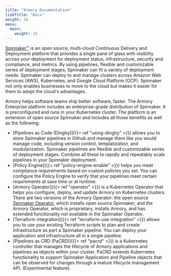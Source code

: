 ```yaml
---
title: "Armory Documentation"
linkTitle: "Docs"
weight: 10
menu:
  main:
    weight: 10
---
```

[Spinnaker™](https://www.spinnaker.io) is an open source, multi-cloud Continuous Delivery and Deployment platform that provides a single pane of glass with visibility across your deployment for deployment status, infrastructure, security and compliance, and metrics. By using pipelines, flexible and customizable series of deployment stages, Spinnaker can fit a variety of deployment needs. Spinnaker can deploy to and manage clusters across Amazon Web Services (AWS), Kubernetes, and Google Cloud Platform (GCP). Spinnaker not only enables businesses to move to the cloud but makes it easier for them to adopt the cloud's advantages.

Armory helps software teams ship better software, faster. The Armory Enterprise platform includes an enterprise-grade distribution of Spinnaker. It is preconfigured and runs in your Kubernetes cluster. The platform is an extension of open source Spinnaker and includes all those benefits as well as the following:

- [Pipelines as Code (Dinghy)]({{< ref "using-dinghy" >}}) allows you to store Spinnaker pipelines in Github and manage them like you would manage code, including version control, templatization, and modularization. Spinnaker pipelines are flexible and customizable series of deployment stages. Combine all these to rapidly and repeatably scale pipelines in your Spinnaker deployment.
- [Policy Engine]({{< ref "policy-engine-enable" >}}) helps you meet compliance requirements based on custom policies you set. You can configure the Policy Engine to verify that your pipelines meet certain requirements at save time or at runtime.
- [Armory Operator]({{< ref "operator" >}}) is a Kubernetes Operator that helps you configure, deploy, and update Armory on Kubernetes clusters. There are two versions of the Armory Operator: the open source [Spinnaker Operator](https://github.com/armory/spinnaker-operator), which installs open source Spinnaker; and the Armory Operator, which is proprietary, installs Armory, and has extended functionality not available in the Spinnaker Operator.
- [Terraform integration]({{< ref "terraform-use-integration" >}}) allows you to use your existing Terraform scripts to plan and create infrastructure as part a Spinnaker pipeline. You can deploy your application and infrastructure all in a single pipeline.
- [Pipelines as CRD (PaCRD)]({{< ref "pacrd" >}}) is a Kubernetes controller that manages the lifecycle of Armory applications and pipelines as objects within your cluster. PaCRD extends Kubernetes functionality to support Spinnaker Application and Pipeline objects that can be observed for changes through a mature lifecycle management API. (Experimental feature).
